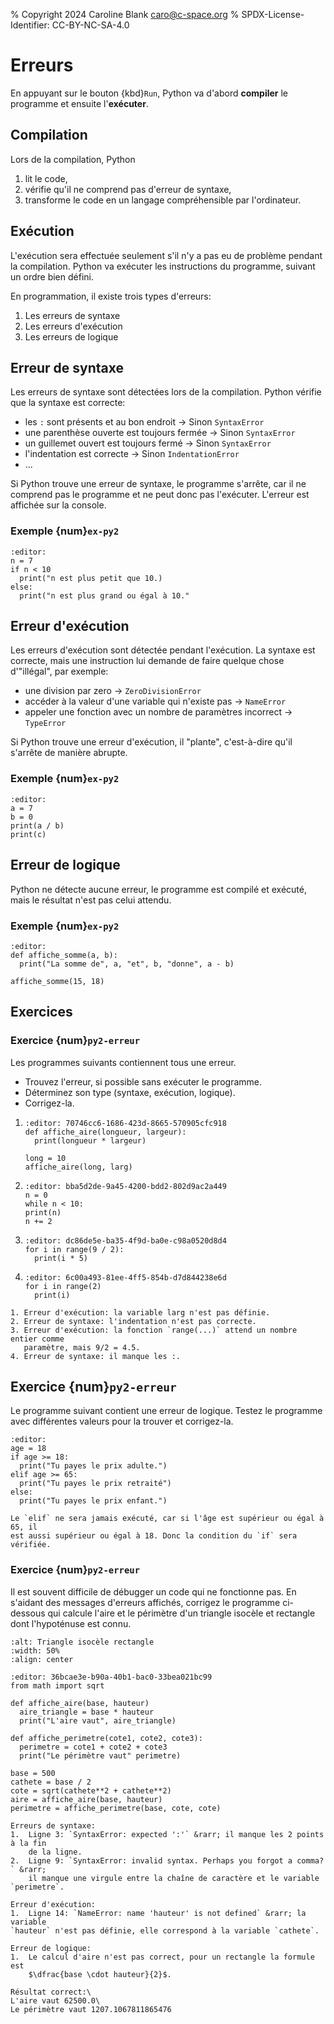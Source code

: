 % Copyright 2024 Caroline Blank <caro@c-space.org>
% SPDX-License-Identifier: CC-BY-NC-SA-4.0

# Erreurs

En appuyant sur le bouton {kbd}`Run`, Python va d'abord **compiler** le
programme et ensuite l'**exécuter**.

## Compilation

Lors de la compilation, Python
1. lit le code,
2. vérifie qu'il ne comprend pas d'erreur de syntaxe,
3. transforme le code en un langage compréhensible par l'ordinateur.

## Exécution

L'exécution sera effectuée seulement s'il n'y a pas eu de problème pendant
la compilation. Python va exécuter les instructions du programme, suivant un
ordre bien défini.

En programmation, il existe trois types d'erreurs:
1. Les erreurs de syntaxe
2. Les erreurs d'exécution
3. Les erreurs de logique

## Erreur de syntaxe

Les erreurs de syntaxe sont détectées lors de la compilation. Python vérifie que
la syntaxe est correcte:
- les `:` sont présents et au bon endroit &rarr; Sinon `SyntaxError`
- une parenthèse ouverte est toujours fermée &rarr; Sinon `SyntaxError`
- un guillemet ouvert est toujours fermé &rarr; Sinon `SyntaxError`
- l'indentation est correcte &rarr; Sinon `IndentationError`
- ...

Si Python trouve une erreur de syntaxe, le programme s'arrête, car il ne
comprend pas le programme et ne peut donc pas l'exécuter. L'erreur est affichée
sur la console.

### Exemple {num}`ex-py2`

```{exec} python
:editor:
n = 7
if n < 10
  print("n est plus petit que 10.)
else:
  print("n est plus grand ou égal à 10."
```

## Erreur d'exécution

Les erreurs d'exécution sont détectée pendant l'exécution. La syntaxe est
correcte, mais une instruction lui demande de faire quelque chose d'"illégal",
par exemple:
- une division par zero &rarr; `ZeroDivisionError`
- accéder à la valeur d'une variable qui n'existe pas &rarr; `NameError`
- appeler une fonction avec un nombre de paramètres incorrect &rarr; `TypeError`

Si Python trouve une erreur d'exécution, il "plante", c'est-à-dire qu'il
s'arrête de manière abrupte.

### Exemple {num}`ex-py2`

```{exec} python
:editor:
a = 7
b = 0
print(a / b)
print(c)
```

## Erreur de logique

Python ne détecte aucune erreur, le programme est compilé et exécuté, mais le
résultat n'est pas celui attendu.

### Exemple {num}`ex-py2`

```{exec} python
:editor:
def affiche_somme(a, b):
  print("La somme de", a, "et", b, "donne", a - b)

affiche_somme(15, 18)
```

## Exercices

### Exercice {num}`py2-erreur`

Les programmes suivants contiennent tous une erreur.
- Trouvez l'erreur, si possible sans exécuter le programme.
- Déterminez son type (syntaxe, exécution, logique).
- Corrigez-la.

1.  ```{exec} python
    :editor: 70746cc6-1686-423d-8665-570905cfc918
    def affiche_aire(longueur, largeur):
      print(longueur * largeur)

    long = 10
    affiche_aire(long, larg)
    ```

2.  ```{exec} python
    :editor: bba5d2de-9a45-4200-bdd2-802d9ac2a449
    n = 0
    while n < 10:
    print(n)
    n += 2
    ```

3.  ```{exec} python
    :editor: dc86de5e-ba35-4f9d-ba0e-c98a0520d8d4
    for i in range(9 / 2):
      print(i * 5)
    ```

4.  ```{exec} python
    :editor: 6c00a493-81ee-4ff5-854b-d7d844238e6d
    for i in range(2)
      print(i)
    ```

```{solution}
1. Erreur d'exécution: la variable larg n'est pas définie.
2. Erreur de syntaxe: l'indentation n'est pas correcte.
3. Erreur d'exécution: la fonction `range(...)` attend un nombre entier comme
   paramètre, mais 9/2 = 4.5.
4. Erreur de syntaxe: il manque les :.
```

## Exercice {num}`py2-erreur`

Le programme suivant contient une erreur de logique. Testez le programme avec
différentes valeurs pour la trouver et corrigez-la.

```{exec} python
:editor:
age = 18
if age >= 18:
  print("Tu payes le prix adulte.")
elif age >= 65:
  print("Tu payes le prix retraité")
else:
  print("Tu payes le prix enfant.")
```

```{solution}
Le `elif` ne sera jamais exécuté, car si l'âge est supérieur ou égal à 65, il
est aussi supérieur ou égal à 18. Donc la condition du `if` sera vérifiée.
```

### Exercice {num}`py2-erreur`

Il est souvent difficile de débugger un code qui ne fonctionne pas. En s'aidant
des messages d'erreurs affichés, corrigez le programme ci-dessous qui calcule
l'aire et le périmètre d'un triangle isocèle et rectangle dont l'hypoténuse est
connu.

```{image} images/triangle_iso_rect.png
:alt: Triangle isocèle rectangle
:width: 50%
:align: center
```

```{exec} python
:editor: 36bcae3e-b90a-40b1-bac0-33bea021bc99
from math import sqrt

def affiche_aire(base, hauteur)
  aire_triangle = base * hauteur
  print("L'aire vaut", aire_triangle)

def affiche_perimetre(cote1, cote2, cote3):
  perimetre = cote1 + cote2 + cote3
  print("Le périmètre vaut" perimetre)

base = 500
cathete = base / 2
cote = sqrt(cathete**2 + cathete**2)
aire = affiche_aire(base, hauteur)
perimetre = affiche_perimetre(base, cote, cote)
```

```{solution}
Erreurs de syntaxe:
1.  Ligne 3: `SyntaxError: expected ':'` &rarr; il manque les 2 points à la fin
    de la ligne.
2.  Ligne 9: `SyntaxError: invalid syntax. Perhaps you forgot a comma?` &rarr;
    il manque une virgule entre la chaîne de caractère et le variable `perimetre`.

Erreur d'exécution:
1.  Ligne 14: `NameError: name 'hauteur' is not defined` &rarr; la variable
`hauteur` n'est pas définie, elle correspond à la variable `cathete`.

Erreur de logique:
1.  Le calcul d'aire n'est pas correct, pour un rectangle la formule est
    $\dfrac{base \cdot hauteur}{2}$.

Résultat correct:\
L'aire vaut 62500.0\
Le périmètre vaut 1207.1067811865476
```
